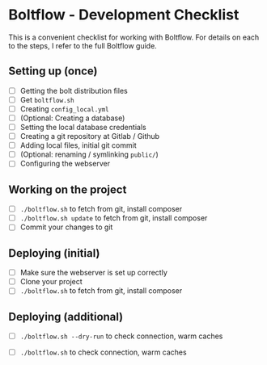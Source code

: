 Boltflow - Development Checklist
================================

This is a convenient checklist for working with Boltflow. For details on each to the steps, I refer to the full Boltflow guide.

## Setting up (once)

- [ ] Getting the bolt distribution files
- [ ] Get `boltflow.sh`
- [ ] Creating `config_local.yml`
- [ ] (Optional: Creating a database)
- [ ] Setting the local database credentials
- [ ] Creating a git repository at Gitlab / Github
- [ ] Adding local files, initial git commit
- [ ] (Optional: renaming / symlinking `public/`)
- [ ] Configuring the webserver

## Working on the project

- [ ] `./boltflow.sh` to fetch from git, install composer
- [ ] `./boltflow.sh update` to fetch from git, install composer
- [ ] Commit your changes to git

## Deploying (initial)

- [ ] Make sure the webserver is set up correctly
- [ ] Clone your project
- [ ] `./boltflow.sh` to fetch from git, install composer

## Deploying (additional)

- [ ] `./boltflow.sh --dry-run` to check connection, warm caches
- [ ] `./boltflow.sh` to check connection, warm caches





